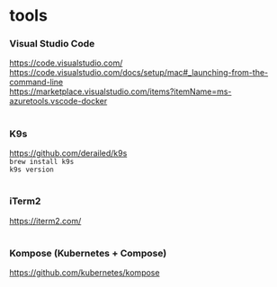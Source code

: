 # tools

### Visual Studio Code  
https://code.visualstudio.com/  
https://code.visualstudio.com/docs/setup/mac#_launching-from-the-command-line  
https://marketplace.visualstudio.com/items?itemName=ms-azuretools.vscode-docker  
#

### K9s
https://github.com/derailed/k9s  
`brew install k9s`  
`k9s version`  
#

### iTerm2
https://iterm2.com/  
#

### Kompose (Kubernetes + Compose)
https://github.com/kubernetes/kompose
#

